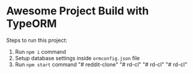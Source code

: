 # Awesome Project Build with TypeORM

Steps to run this project:

1. Run `npm i` command
2. Setup database settings inside `ormconfig.json` file
3. Run `npm start` command
"# reddit-clone" 
"# rd-cl" 
"# rd-cl" 
"# rd-cl" 
